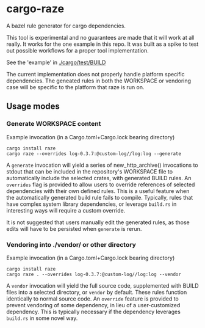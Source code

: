 # cargo-raze

A bazel rule generator for cargo dependencies.

This tool is experimental and no guarantees are made that it will work at all really. It works for the one example in this repo. It was built as a spike to test out possible workflows for a proper tool implementation.

See the 'example' in [./cargo/test/BUILD](./cargo/test/BUILD)

The current implementation does not properly handle platform specific dependencies. The geneated rules in both the WORKSPACE or vendoring case will be specific to the platform that raze is run on.

## Usage modes

### Generate WORKSPACE content

Example invocation (in a Cargo.toml+Cargo.lock bearing directory)
```
cargo install raze
cargo raze --overrides log-0.3.7:@custom-log//log:log --generate
```

A `generate` invocation will yield a series of new_http_archive() invocations to stdout that can be included in the repository's WORKSPACE file to automatically include the selected crates, with generated BUILD rules. An `overrides` flag is provided to allow users to override references of selected dependencies with their own defined rules. This is a useful feature when the automatically generated build rule fails to compile. Typically, rules that have complex system library dependencies, or leverage `build.rs` in interesting ways will require a custom override.

It is not suggested that users manually edit the generated rules, as those edits will have to be persisted when `generate` is rerun.

### Vendoring into ./vendor/ or other directory

Example invocation (in a Cargo.toml+Cargo.lock bearing directory)
```
cargo install raze
cargo raze . --overrides log-0.3.7:@custom-log//log:log --vendor
```

A `vendor` invocation will yield the full source code, supplemented with BUILD files into a selected directory, or `vendor` by default. These rules function identically to normal source code. An `override` feature is provided to prevent vendoring of some dependency, in lieu of a user-customized dependency. This is typically necessary if the dependency leverages `build.rs` in some novel way.
